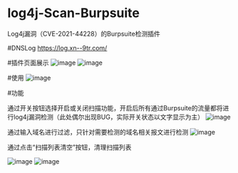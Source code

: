 # log4j-Scan-Burpsuite
Log4j漏洞（CVE-2021-44228）的Burpsuite检测插件

#DNSLog
https://log.xn--9tr.com/

#插件页面展示
![image](https://user-images.githubusercontent.com/54879520/146352797-9211458b-989e-4386-80a3-40f38a1e3d47.png)
![image](https://user-images.githubusercontent.com/54879520/146352764-86d3c09f-f6d6-4107-867a-4e7860547959.png)


#使用
![image](https://user-images.githubusercontent.com/54879520/146351539-4dc42228-424a-47aa-a35d-8ba4275f61a0.png)

#功能

通过开关按钮选择开启或关闭扫描功能，开启后所有通过Burpsuite的流量都将进行log4j漏洞检测（此处偶尔出现BUG，实际开关状态以文字显示为主）
![image](https://user-images.githubusercontent.com/54879520/146351788-4233ddba-e2a1-46ef-9323-01ad14a6dc12.png)

通过输入域名进行过滤，只针对需要检测的域名相关报文进行检测
![image](https://user-images.githubusercontent.com/54879520/146352060-29bfbeb1-7166-4065-a6ed-39111f4ad0cd.png)

通过点击“扫描列表清空”按钮，清理扫描列表

![image](https://user-images.githubusercontent.com/54879520/146353005-ae21447f-a81e-419d-b75e-8b5340477b05.png)
![image](https://user-images.githubusercontent.com/54879520/146353057-7d73cc31-c4a0-4a17-beaf-5016b8c40a5e.png)


